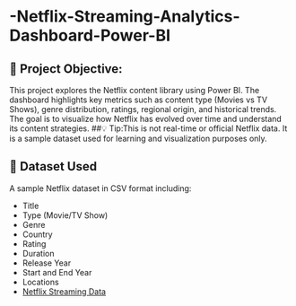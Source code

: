# -Netflix-Streaming-Analytics-Dashboard-Power-BI
## 📌 Project Objective:
This project explores the Netflix content library using Power BI. The dashboard highlights key metrics such as content type (Movies vs TV Shows),  genre distribution, ratings, regional origin, and historical trends. The goal is to visualize how Netflix has evolved over time and understand its content strategies.
##💡 Tip:This is not real-time or official Netflix data. It is a sample dataset used for learning and visualization purposes only.
## 📂 Dataset Used
A sample Netflix dataset in CSV format including:
- Title
- Type (Movie/TV Show)
- Genre
- Country
- Rating
- Duration
- Release Year
- Start and End Year
- Locations
- <a href="https://github.com/ParagSakat-eng/-Netflix-Streaming-Analytics-Dashboard-Power-BI/blob/main/netflix_titles.csv"> Netflix Streaming Data</a>
